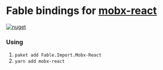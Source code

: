 # Fable bindings for [mobx-react](https://npmjs.com/package/mobx-react)

[![nuget](https://badge.fury.io/nu/Fable.Import.Mobx-React.svg)](https://badge.fury.io/nu/Fable.Import.Mobx-React)


### Using 

1. `paket add Fable.Import.Mobx-React`
2. `yarn add mobx-react`
